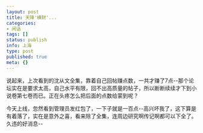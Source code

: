 ```yaml
---
layout: post
title: 天降'横财'...
categories:
- 闲话
tags: []
status: publish
info: 上海
type: post
published: true
meta: {}
---
```


说起来，上次看到的沈从文全集，靠着自己回帖赚点数，一共才赚了7点--那个论坛实在是要求太高，自己水平有限，回不出高质量的帖子，所以断断续续才下到小说卷第七卷而已。正在头疼怎么把后面的点数给蒙到呢？

今天上线，忽然看到管理员发红包了，一下子就是一百点--高兴坏我了，这下算是有着落了，实在是意外之喜，看来除了全集，连周边研究啊传记啊都可以下全了。久违的好消息--
